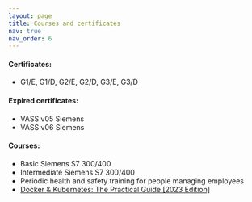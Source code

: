 ```yaml
---
layout: page
title: Courses and certificates
nav: true
nav_order: 6
---
```


#### Certificates:

* G1/E, G1/D, G2/E, G2/D, G3/E, G3/D  

#### Expired certificates:

* VASS v05 Siemens  
* VASS v06 Siemens  

#### Courses:

* Basic Siemens S7 300/400  
* Intermediate Siemens S7 300/400  
* Periodic health and safety training for people managing employees  
* [Docker & Kubernetes: The Practical Guide [2023 Edition]](https://www.udemy.com/certificate/UC-25e8b6a9-719d-433f-8549-8eeda3bd521c/)
